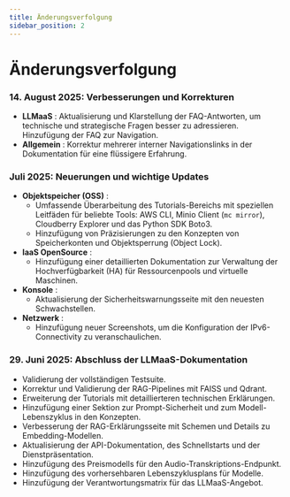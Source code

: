 ```yaml
---
title: Änderungsverfolgung
sidebar_position: 2
---
```


# Änderungsverfolgung

### 14. August 2025: Verbesserungen und Korrekturen

- **LLMaaS** : Aktualisierung und Klarstellung der FAQ-Antworten, um technische und strategische Fragen besser zu adressieren. Hinzufügung der FAQ zur Navigation.
- **Allgemein** : Korrektur mehrerer interner Navigationslinks in der Dokumentation für eine flüssigere Erfahrung.

### Juli 2025: Neuerungen und wichtige Updates

- **Objektspeicher (OSS)** :
    - Umfassende Überarbeitung des Tutorials-Bereichs mit speziellen Leitfäden für beliebte Tools: AWS CLI, Minio Client (`mc mirror`), Cloudberry Explorer und das Python SDK Boto3.
    - Hinzufügung von Präzisierungen zu den Konzepten von Speicherkonten und Objektsperrung (Object Lock).
- **IaaS OpenSource** :
    - Hinzufügung einer detaillierten Dokumentation zur Verwaltung der Hochverfügbarkeit (HA) für Ressourcenpools und virtuelle Maschinen.
- **Konsole** :
    - Aktualisierung der Sicherheitswarnungsseite mit den neuesten Schwachstellen.
- **Netzwerk** :
    - Hinzufügung neuer Screenshots, um die Konfiguration der IPv6-Connectivity zu veranschaulichen.

### 29. Juni 2025: Abschluss der LLMaaS-Dokumentation

- Validierung der vollständigen Testsuite.
- Korrektur und Validierung der RAG-Pipelines mit FAISS und Qdrant.
- Erweiterung der Tutorials mit detaillierteren technischen Erklärungen.
- Hinzufügung einer Sektion zur Prompt-Sicherheit und zum Modell-Lebenszyklus in den Konzepten.
- Verbesserung der RAG-Erklärungsseite mit Schemen und Details zu Embedding-Modellen.
- Aktualisierung der API-Dokumentation, des Schnellstarts und der Dienstpräsentation.
- Hinzufügung des Preismodells für den Audio-Transkriptions-Endpunkt.
- Hinzufügung des vorhersehbaren Lebenszyklusplans für Modelle.
- Hinzufügung der Verantwortungsmatrix für das LLMaaS-Angebot.